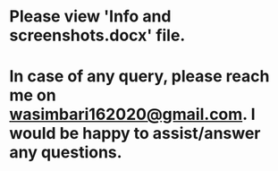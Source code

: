 # Please view 'Info and screenshots.docx' file.

# In case of any query, please reach me on wasimbari162020@gmail.com. I would be happy to assist/answer any questions.